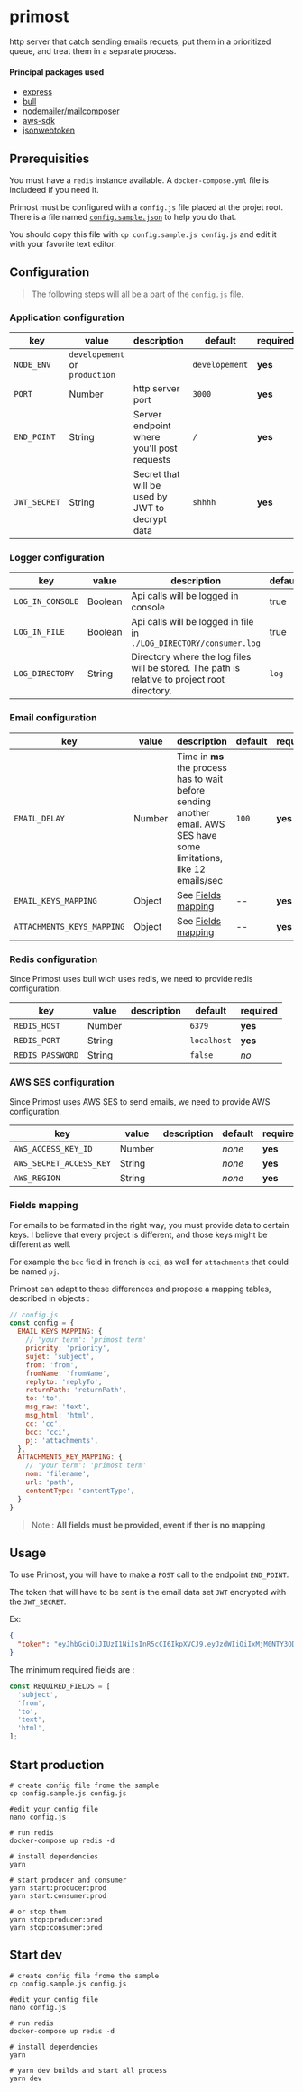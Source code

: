 # primost

http server that catch sending emails requets, put them in a prioritized queue, and treat them in a separate process.

#### Principal packages used

- [express](https://www.npmjs.com/package/express)
- [bull](https://www.npmjs.com/package/bull)
- [nodemailer/mailcomposer](https://www.npmjs.com/package/nodemailer)
- [aws-sdk](https://www.npmjs.com/package/aws-sdk)
- [jsonwebtoken](https://www.npmjs.com/package/jsonwebtoken)

## Prerequisities

You must have a `redis` instance available.
A `docker-compose.yml` file is includeed if you need it.

Primost must be configured with a `config.js` file placed at the projet root. There is a file named [`config.sample.json`](./blob/master/config.sample.js) to help you do that.

You should copy this file with `cp config.sample.js config.js` and edit it with your favorite text editor.

## Configuration

> The following steps will all be a part of the `config.js` file.

### Application configuration

|key|value|description|default|required|
|---|---|---|---|---|
|`NODE_ENV`|`developement` or `production`||`developement`|**yes**|
|`PORT`|Number|http server port|`3000`|**yes**|
|`END_POINT`|String|Server endpoint where you'll post requests|`/`|**yes**|
|`JWT_SECRET`|String|Secret that will be used by JWT to decrypt data|`shhhh`|**yes**|

### Logger configuration

|key|value|description|default|required|
|---|---|---|---|---|
|`LOG_IN_CONSOLE`|Boolean|Api calls will be logged in console|true|**yes**|
|`LOG_IN_FILE`|Boolean|Api calls will be logged in file in `./LOG_DIRECTORY/consumer.log`|true|**yes**|
|`LOG_DIRECTORY`|String|Directory where the log files will be stored. The path is relative to project root directory.|`log`|**yes** (if `LOG_IN_FILE === true`)|

### Email configuration

|key|value|description|default|required|
|---|---|---|---|---|
|`EMAIL_DELAY`|Number|Time in **ms** the process has to wait before sending another email. AWS SES have some limitations, like 12 emails/sec|`100`|**yes**|
|`EMAIL_KEYS_MAPPING`|Object|See [Fields mapping](#fields-mapping)|--|**yes**|
|`ATTACHMENTS_KEYS_MAPPING`|Object|See [Fields mapping](#fields-mapping)|--|**yes**|


### Redis configuration

Since Primost uses bull wich uses redis, we need to provide redis configuration.

|key|value|description|default|required|
|---|---|---|---|---|
|`REDIS_HOST`|Number||`6379`|**yes**|
|`REDIS_PORT`|String||`localhost`|**yes**|
|`REDIS_PASSWORD`|String||`false`|*no*|

### AWS SES configuration

Since Primost uses AWS SES to send emails, we need to provide AWS configuration.

|key|value|description|default|required|
|---|---|---|---|---|
|`AWS_ACCESS_KEY_ID`|Number||*none*|**yes**|
|`AWS_SECRET_ACCESS_KEY`|String||*none*|**yes**|
|`AWS_REGION`|String||*none*|**yes**|


### Fields mapping

For emails to be formated in the right way, you must provide data to certain keys. I believe that every project is different, and those keys might be different as well. 

For example the `bcc` field in french is `cci`, as well for `attachments` that could be named `pj`.

Primost can adapt to these differences and propose a mapping tables, described in objects :

```javascript
// config.js
const config = {
  EMAIL_KEYS_MAPPING: {
    // 'your term': 'primost term'
    priority: 'priority',
    sujet: 'subject',
    from: 'from',
    fromName: 'fromName',
    replyto: 'replyTo',
    returnPath: 'returnPath',
    to: 'to',
    msg_raw: 'text',
    msg_html: 'html',
    cc: 'cc',
    bcc: 'cci',
    pj: 'attachments',
  },
  ATTACHMENTS_KEY_MAPPING: {
    // 'your term': 'primost term'
    nom: 'filename',
    url: 'path',
    contentType: 'contentType',
  }
}
```

> Note : **All fields must be provided, event if ther is no mapping**
 
## Usage

To use Primost, you will have to make a `POST` call to the endpoint `END_POINT`.

The token that will have to be sent is the email data set `JWT` encrypted with the `JWT_SECRET`.

Ex: 
```json
{
  "token": "eyJhbGciOiJIUzI1NiIsInR5cCI6IkpXVCJ9.eyJzdWIiOiIxMjM0NTY3ODkwIiwibmFtZSI6IkpvaG4gRG9lIiwiaWF0IjoxNTE2MjM5MDIyfQ.SflKxwRJSMeKKF2QT4fwpMeJf36POk6yJV_adQssw5c"
}
```

The minimum required fields are :

```javascript
const REQUIRED_FIELDS = [
  'subject',
  'from',
  'to',
  'text',
  'html',
];
```

## Start production

```shell
# create config file frome the sample
cp config.sample.js config.js

#edit your config file
nano config.js 

# run redis
docker-compose up redis -d 

# install dependencies
yarn

# start producer and consumer
yarn start:producer:prod
yarn start:consumer:prod

# or stop them
yarn stop:producer:prod
yarn stop:consumer:prod
```

## Start dev

```shell
# create config file frome the sample
cp config.sample.js config.js

#edit your config file
nano config.js 

# run redis
docker-compose up redis -d 

# install dependencies
yarn

# yarn dev builds and start all process
yarn dev
```
